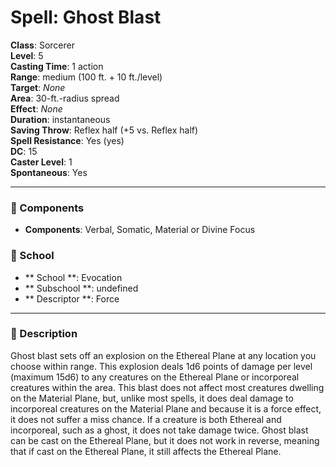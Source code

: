 
# Spell: Ghost Blast
**Class**: Sorcerer  
**Level**: 5  
**Casting Time**: 1 action  
**Range**: medium (100 ft. + 10 ft./level)  
**Target**: _None_  
**Area**: 30-ft.-radius spread  
**Effect**: _None_  
**Duration**: instantaneous  
**Saving Throw**: Reflex half (+5 vs. Reflex half)  
**Spell Resistance**: Yes (yes)  
**DC**: 15  
**Caster Level**: 1  
**Spontaneous**: Yes

---

### 🔮 Components
- **Components**: Verbal, Somatic, Material or Divine Focus

### 🏫 School
- ** School **: Evocation
- ** Subschool **: undefined
- ** Descriptor **: Force
---

### 📜 Description
Ghost blast sets off an explosion on the Ethereal Plane at any location you choose within range. This explosion deals 1d6 points of damage per level (maximum 15d6) to any creatures on the Ethereal Plane or incorporeal creatures within the area. This blast does not affect most creatures dwelling on the Material Plane, but, unlike most spells, it does deal damage to incorporeal creatures on the Material Plane and because it is a force effect, it does not suffer a miss chance. If a creature is both Ethereal and incorporeal, such as a ghost, it does not take damage twice. Ghost blast can be cast on the Ethereal Plane, but it does not work in reverse, meaning that if cast on the Ethereal Plane, it still affects the Ethereal Plane.
